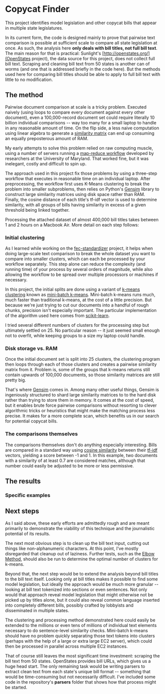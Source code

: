 Copycat Finder
==============

This project identifies model legislation and other copycat bills that appear in multiple state legislatures.

In its current form, the code is designed mainly to prove that pairwise text comparison is possible at sufficient scale to compare all state legislation at once. As such, the analysis here **only deals with bill titles, not full bill text**. The main reason for that is practical: Sunlight's [http://openstates.org/](OpenStates project), the data source for this project, does not collect full bill text. Scraping and cleaning bill text from 50 states is another can of worms (and one that is addressed briefly in the code here). But the methods used here for comparing bill titles should be able to apply to full bill text with little to no modification.

## The method

Pairwise document comparison at scale is a tricky problem. Executed naively (using loops to compare every document against every other document), even a 100,000-record document set could require literally 10 billion individual comparisons -- way too many for a small laptop to handle in any reasonable amount of time. On the flip side, a less naive computation using linear algebra to generate a [similarity matrix](http://en.wikipedia.org/wiki/Similarity_matrix) can end up consuming an equally preposterous amount of RAM.

My early attempts to solve this problem relied on raw computing muscle, using a number of servers running a [map-reduce workflow](https://github.com/cjdd3b/pairwise-mapreduce) developed by researchers at the University of Maryland. That worked fine, but it was inelegant, costly and difficult to spin up.

The approach used in this project fix those problems by using a three-step workflow that executes in reasonable time on an individual laptop. After preprocessing, the workflow first uses K-Means clustering to break the problem into smaller subproblems, then relies on Python's [Gensim](http://radimrehurek.com/gensim/) library to construct large similarity matrices using disk space rather than RAM. Finally, the cosine distance of each title's tf-idf vector is used to determine similarity, with all groups of bills having similarity in excess of a given threshold being linked together.

Processing the attached dataset of almost 400,000 bill titles takes between 1 and 2 hours on a Macbook Air. More detail on each step follows:

### Initial clustering

As I learned while working on the [fec-standardizer](https://github.com/cjdd3b/fec-standardizer) project, it helps when doing large-scale text comparison to break the whole dataset you want to compare into smaller clusters, which can each be processed by your workflow separately. This step alone can reduce the complexity (and running time) of your process by several orders of magnitude, while also allowing the workflow to be spread over multiple processors or machines if necessary.

In this project, the initial splits are done using a variant of [k-means clustering](http://en.wikipedia.org/wiki/K-means_clustering) known as [mini-batch k-means](http://www.eecs.tufts.edu/~dsculley/papers/fastkmeans.pdf). Mini-batch k-means runs much, much faster than traditional k-means, at the cost of a little precision. But because we're just trying to cut our documents into a handful of rough chunks, precision isn't especially important. The particular implementation of the algorithm used here comes from [scikit-learn](http://scikit-learn.org/dev/modules/generated/sklearn.cluster.MiniBatchKMeans.html).

I tried several different numbers of clusters for the processing step but ultimately settled on 25. No particular reason -- it just seemed small enough not to overfit, while keeping groups to a size my laptop could handle.

### Disk storage vs. RAM

Once the initial document set is split into 25 clusters, the clustering program then loops through each of those clusters and creates a pairwise similarity matrix from it. Problem is, some of the groups that k-means returns still contain upwards of 100,000 documents, so those similarity matrices are still pretty big.

That's where [Gensim](http://radimrehurek.com/gensim/) comes in. Among many other useful things, Gensim is ingeniously structured to shard large similarity matrices to to the hard disk rather than trying to store them in memory. It comes at the cost of speed, but it enables brute force pairwise comparisons without resorting to clever algorithmic tricks or heuristics that might make the matching process less precise. It makes for a more complete scan, which benefits us in our search for potential copycat bills.

### The comparisons themselves

The comparisons themselves don't do anything especially interesting. Bills are compared in a standard way using [cosine similarity](http://en.wikipedia.org/wiki/Cosine_similarity) between their [tf-idf](http://en.wikipedia.org/wiki/Tf%E2%80%93idf) vectors, yielding a score between -1 and 1. In this example, two documents with a similarity of at least 0.7 are considered matches, although that number could easily be adjusted to be more or less permissive.

## The results

### Specific examples

## Next steps

As I said above, these early efforts are admittedly rough and are meant primarily to demonstrate the viability of this technique and the journalistic potential of its results.

The next most obvious step is to clean up the bill text input, cutting out things like non-alphanumeric characters. At this point, I've mostly disregarded that cleanup out of laziness. Further tests, such as the [Elbow Method](http://en.wikipedia.org/wiki/Determining_the_number_of_clusters_in_a_data_set), should also be run to determine the optimal number of clusters for k-means.

Beyond that, the next step would be to extend the analysis beyond bill titles to the bill text itself. Looking only at bill titles makes it possible to find some model legislation, but ideally the approach would be much more granular -- looking at bill text tokenized into sections or even sentences. Not only would that approach reveal model legislation that might otherwise not be picked up by titles alone, but it could also reveal common language inserted into completely different bills, possibly crafted by lobbyists and disseminated in multiple states.

The clustering and processing method demonstrated here could easily be extended to the millions or even tens of millions of individual text elements necessary to do sentence-level similarity checks. Mini-batch k-means should have no problem quickly separating those text tokens into clusters (perhaps with the help of a large or extra large EC2 server), which could then be processed in parallel across multiple EC2 instances.

That of course still leaves the most significant time investment: scraping the bill text from 50 states. OpenStates provides bill URLs, which gives us a huge head start. The only remaining task would be writing parsers to extract clean text from each state's unique bill format -- something that would be time-consuming but not necessarily difficult. I've included some code in the repository's **parsers** folder that shows how that process might be started.